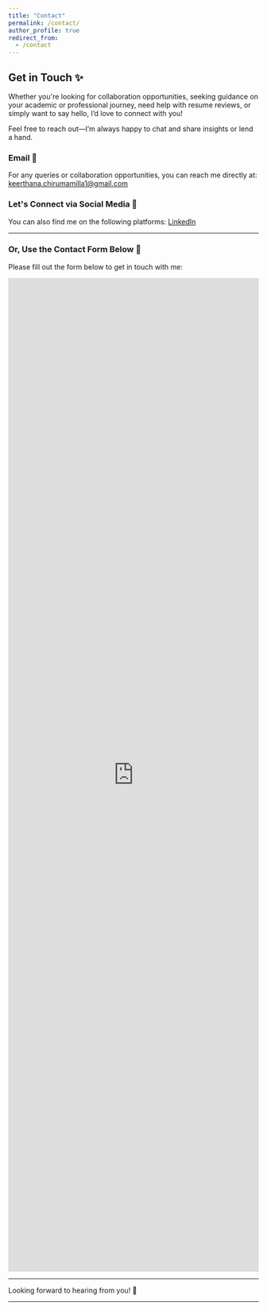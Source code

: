 ```yaml
---
title: "Contact"
permalink: /contact/
author_profile: true
redirect_from:
  - /contact
---
```


## **Get in Touch** ✨

Whether you're looking for collaboration opportunities, seeking guidance on your academic or professional journey, need help with resume reviews, or simply want to say hello, I’d love to connect with you!

Feel free to reach out—I’m always happy to chat and share insights or lend a hand.

### **Email**  📧
For any queries or collaboration opportunities, you can reach me directly at:
[keerthana.chirumamilla1@gmail.com](mailto:keerthana.chirumamilla1@gmail.com)

### **Let's Connect via Social Media** 💬
You can also find me on the following platforms:
 [LinkedIn](linkedin.com/in/keerthana-c-a5724222a)    

---

### **Or, Use the Contact Form Below** 📝

Please fill out the form below to get in touch with me:

<iframe src="https://forms.gle/RV8Kbh2nTpycGKJ2A" width="100%" height="2000" frameborder="0" marginheight="0" marginwidth="0">Loading…</iframe>

---

Looking forward to hearing from you! 🤗

---

